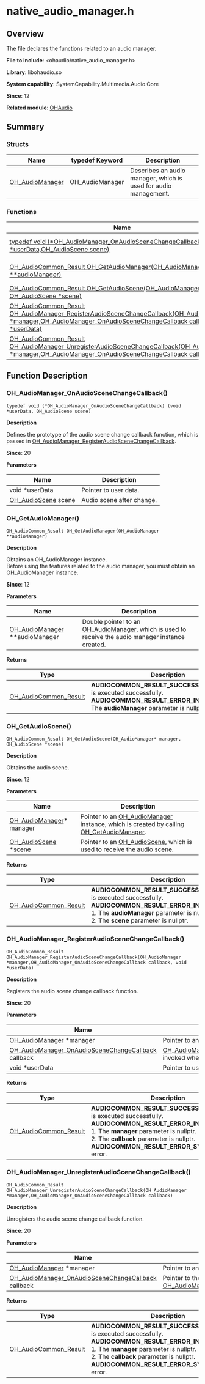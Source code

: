 # native_audio_manager.h

## Overview

The file declares the functions related to an audio manager.

**File to include**: <ohaudio/native_audio_manager.h>

**Library**: libohaudio.so

**System capability**: SystemCapability.Multimedia.Audio.Core

**Since**: 12

**Related module**: [OHAudio](capi-ohaudio.md)

## Summary

### Structs

| Name| typedef Keyword| Description|
| -- | -- | -- |
| [OH_AudioManager](capi-ohaudio-oh-audiomanager.md) | OH_AudioManager | Describes an audio manager, which is used for audio management.|

### Functions

| Name| typedef Keyword| Description|
| -- | -- | -- |
| [typedef void (\*OH_AudioManager_OnAudioSceneChangeCallback)(void *userData,OH_AudioScene scene)](#oh_audiomanager_onaudioscenechangecallback) | OH_AudioManager_OnAudioSceneChangeCallback | Defines the prototype of the audio scene change callback function, which is passed in [OH_AudioManager_RegisterAudioSceneChangeCallback](capi-native-audio-manager-h.md#oh_audiomanager_registeraudioscenechangecallback).|
| [OH_AudioCommon_Result OH_GetAudioManager(OH_AudioManager **audioManager)](#oh_getaudiomanager) | - | Obtains an OH_AudioManager instance.<br>Before using the features related to the audio manager, you must obtain an OH_AudioManager instance. |
| [OH_AudioCommon_Result OH_GetAudioScene(OH_AudioManager* manager, OH_AudioScene *scene)](#oh_getaudioscene) | - | Obtains the audio scene.|
| [OH_AudioCommon_Result OH_AudioManager_RegisterAudioSceneChangeCallback(OH_AudioManager *manager,OH_AudioManager_OnAudioSceneChangeCallback callback, void *userData)](#oh_audiomanager_registeraudioscenechangecallback) | - | Registers the audio scene change callback function.|
| [OH_AudioCommon_Result OH_AudioManager_UnregisterAudioSceneChangeCallback(OH_AudioManager *manager,OH_AudioManager_OnAudioSceneChangeCallback callback)](#oh_audiomanager_unregisteraudioscenechangecallback) | - | Unregisters the audio scene change callback function.|

## Function Description

### OH_AudioManager_OnAudioSceneChangeCallback()

```
typedef void (*OH_AudioManager_OnAudioSceneChangeCallback) (void *userData, OH_AudioScene scene)
```

**Description**

Defines the prototype of the audio scene change callback function, which is passed in [OH_AudioManager_RegisterAudioSceneChangeCallback](capi-native-audio-manager-h.md#oh_audiomanager_registeraudioscenechangecallback).

**Since**: 20


**Parameters**

| Name| Description|
| -- | -- |
| void *userData | Pointer to user data.|
| [OH_AudioScene](capi-native-audio-common-h.md#oh_audioscene) scene | Audio scene after change.|

### OH_GetAudioManager()

```
OH_AudioCommon_Result OH_GetAudioManager(OH_AudioManager **audioManager)
```

**Description**

Obtains an OH_AudioManager instance.<br> Before using the features related to the audio manager, you must obtain an OH_AudioManager instance.

**Since**: 12


**Parameters**

| Name| Description|
| -- | -- |
| [OH_AudioManager](capi-ohaudio-oh-audiomanager.md) **audioManager | Double pointer to an [OH_AudioManager](capi-ohaudio-oh-audiomanager.md), which is used to receive the audio manager instance created.|

**Returns**

| Type| Description|
| -- | -- |
| [OH_AudioCommon_Result](capi-native-audio-common-h.md#oh_audiocommon_result) | **AUDIOCOMMON_RESULT_SUCCESS**: The function is executed successfully.<br>**AUDIOCOMMON_RESULT_ERROR_INVALID_PARAM**: The **audioManager** parameter is nullptr. |

### OH_GetAudioScene()

```
OH_AudioCommon_Result OH_GetAudioScene(OH_AudioManager* manager, OH_AudioScene *scene)
```

**Description**

Obtains the audio scene.

**Since**: 12


**Parameters**

| Name| Description|
| -- | -- |
| [OH_AudioManager](capi-ohaudio-oh-audiomanager.md)* manager | Pointer to an [OH_AudioManager](capi-ohaudio-oh-audiomanager.md) instance, which is created by calling [OH_GetAudioManager](capi-native-audio-manager-h.md#oh_getaudiomanager).|
| [OH_AudioScene](capi-native-audio-common-h.md#oh_audioscene) *scene | Pointer to an [OH_AudioScene](capi-native-audio-common-h.md#oh_audioscene), which is used to receive the audio scene.|

**Returns**

| Type| Description|
| -- | -- |
| [OH_AudioCommon_Result](capi-native-audio-common-h.md#oh_audiocommon_result) | **AUDIOCOMMON_RESULT_SUCCESS**: The function is executed successfully.<br>**AUDIOCOMMON_RESULT_ERROR_INVALID_PARAM**:<br>1. The **audioManager** parameter is nullptr.<br>2. The **scene** parameter is nullptr. |

### OH_AudioManager_RegisterAudioSceneChangeCallback()

```
OH_AudioCommon_Result OH_AudioManager_RegisterAudioSceneChangeCallback(OH_AudioManager *manager,OH_AudioManager_OnAudioSceneChangeCallback callback, void *userData)
```

**Description**

Registers the audio scene change callback function.

**Since**: 20


**Parameters**

| Name| Description|
| -- | -- |
| [OH_AudioManager](capi-ohaudio-oh-audiomanager.md) *manager | Pointer to an [OH_AudioManager](capi-ohaudio-oh-audiomanager.md) instance.|
| [OH_AudioManager_OnAudioSceneChangeCallback](capi-native-audio-manager-h.md#oh_audiomanager_onaudioscenechangecallback) callback | [OH_AudioManager_OnAudioSceneChangeCallback](capi-native-audio-manager-h.md#oh_audiomanager_onaudioscenechangecallback) invoked when the audio scene changes.|
| void *userData | Pointer to user data.|

**Returns**

| Type| Description|
| -- | -- |
| [OH_AudioCommon_Result](capi-native-audio-common-h.md#oh_audiocommon_result) | **AUDIOCOMMON_RESULT_SUCCESS**: The function is executed successfully.<br>**AUDIOCOMMON_RESULT_ERROR_INVALID_PARAM**:<br>1. The **manager** parameter is nullptr.<br>2. The **callback** parameter is nullptr.<br>**AUDIOCOMMON_RESULT_ERROR_SYSTEM**: System error. |

### OH_AudioManager_UnregisterAudioSceneChangeCallback()

```
OH_AudioCommon_Result OH_AudioManager_UnregisterAudioSceneChangeCallback(OH_AudioManager *manager,OH_AudioManager_OnAudioSceneChangeCallback callback)
```

**Description**

Unregisters the audio scene change callback function.

**Since**: 20


**Parameters**

| Name| Description|
| -- | -- |
| [OH_AudioManager](capi-ohaudio-oh-audiomanager.md) *manager | Pointer to an [OH_AudioManager](capi-ohaudio-oh-audiomanager.md) instance.|
| [OH_AudioManager_OnAudioSceneChangeCallback](capi-native-audio-manager-h.md#oh_audiomanager_onaudioscenechangecallback) callback | Pointer to the callback function passed by [OH_AudioManager_OnAudioSceneChangeCallback](capi-native-audio-manager-h.md#oh_audiomanager_onaudioscenechangecallback).|

**Returns**

| Type| Description|
| -- | -- |
| [OH_AudioCommon_Result](capi-native-audio-common-h.md#oh_audiocommon_result) | **AUDIOCOMMON_RESULT_SUCCESS**: The function is executed successfully.<br>**AUDIOCOMMON_RESULT_ERROR_INVALID_PARAM**:<br>1. The **manager** parameter is nullptr.<br>2. The **callback** parameter is nullptr.<br>**AUDIOCOMMON_RESULT_ERROR_SYSTEM**: System error. |

